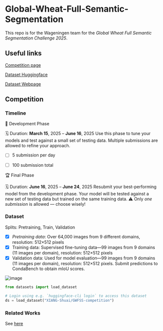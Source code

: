 # Global-Wheat-Full-Semantic-Segmentation

This repo is for the Wageningen team for the *Global Wheat Full Semantic Segmentation Challenge 2025*.

## Useful links
[Competition page](https://www.codabench.org/competitions/5905/#/pages-tab)

[Dataset Huggingface](https://huggingface.co/datasets/XIANG-Shuai/GWFSS-competition)

[Dataset Webpage](https://www.global-wheat.com/)

## Competition

### Timeline
🚀 Development Phase

🗓️ Duration: **March 15**, 2025 – **June 16**, 2025
Use this phase to tune your models and test against a small set of testing data.
Multiple submissions are allowed to refine your approach.

- [ ] 5 submission per day
- [ ] 100 submission total


🏆 Final Phase

🗓️ Duration: **June 16**, 2025 – **June 24**, 2025
Resubmit your best-performing model from the development phase.
Your model will be tested against a new set of testing data but trained on the same training data.
⚠️ Only *one submission* is allowed — choose wisely!

### Dataset
Splits: Pretraining, Train, Validation
- [x] *Pretraining data*: Over 64,000 images from 9 different domains, resolution: 512×512 pixels
- [x] Training data: Supervised fine-tuning data—99 images from 9 domains (11 images per domain), resolution: 512×512 pixels
- [x] Validation data: Used for model evaluation—99 images from 9 domains (11 images per domain), resolution: 512×512 pixels. Submit predictions to CondaBench to obtain mIoU scores.

![image](https://github.com/user-attachments/assets/57e6ea98-e925-4c6f-9810-561719b84519)


```python
from datasets import load_dataset

# Login using e.g. `huggingface-cli login` to access this dataset
ds = load_dataset("XIANG-Shuai/GWFSS-competition")
```

### Related Works

See [here](https://github.com/com3dian/Global-Wheat-Full-Semantic-Segmentation/blob/main/RelatedWork.md)




